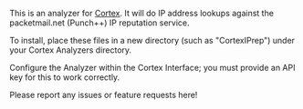 This is an analyzer for [Cortex](https://github.com/CERT-BDF/Cortex/blob/master/README.md). It will do IP address lookups against the packetmail.net (Punch++) IP reputation service.

To install, place these files in a new directory (such as "CortexIPrep") under your Cortex Analyzers directory.

Configure the Analyzer within the Cortex Interface; you must provide an API key for this to work correctly.

Please report any issues or feature requests here!
